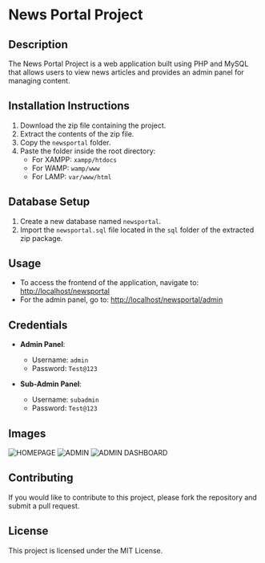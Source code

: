 # News Portal Project

## Description
The News Portal Project is a web application built using PHP and MySQL that allows users to view news articles and provides an admin panel for managing content.

## Installation Instructions
1. Download the zip file containing the project.
2. Extract the contents of the zip file.
3. Copy the `newsportal` folder.
4. Paste the folder inside the root directory:
   - For XAMPP: `xampp/htdocs`
   - For WAMP: `wamp/www`
   - For LAMP: `var/www/html`
   
## Database Setup
1. Create a new database named `newsportal`.
2. Import the `newsportal.sql` file located in the `sql` folder of the extracted zip package.

## Usage
- To access the frontend of the application, navigate to: [http://localhost/newsportal](http://localhost/newsportal)
- For the admin panel, go to: [http://localhost/newsportal/admin](http://localhost/newsportal/admin)

## Credentials
- **Admin Panel**:
  - Username: `admin`
  - Password: `Test@123`
  
- **Sub-Admin Panel**:
  - Username: `subadmin`
  - Password: `Test@123`

## Images
![HOMEPAGE](images/news1.png)
![ADMIN](images/news2.png)
![ADMIN DASHBOARD](images/news3.png)

## Contributing
If you would like to contribute to this project, please fork the repository and submit a pull request.

## License
This project is licensed under the MIT License.
